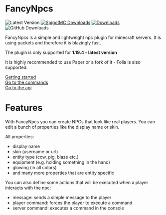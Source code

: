 # FancyNpcs

![Latest Version](https://img.shields.io/github/v/release/FancyMcPlugins/FancyNpcs?style=flat-square)
[![SpigotMC Downloads](https://badges.spiget.org/resources/downloads/spigotmc-orange-107306.svg)](https://www.spigotmc.org/resources/npc-plugin-1-19-4.107306/)
[![Downloads](https://img.shields.io/modrinth/dt/fancynpcs?color=00AF5C&label=modrinth&style=flat&logo=modrinth)](https://modrinth.com/plugin/fancynpcs/versions)
![GitHub Downloads](https://img.shields.io/github/downloads/FancyMcPlugins/FancyNpcs/total?logo=GitHub&style=flat-square)

FancyNpcs is a simple and lightweight npc plugin for minecraft servers. It is using packets and therefore it is
blazingly fast.

The plugin is only supported for **1.19.4 - latest version**

It is highly recommended to use Paper or a fork of it - Folia is also supported.

[Getting started](FN-Getting-started.md)<br/>
[Go to the commands](FN-Commands.md)<br/>
[Go to the api](FH-API.md)

# Features

With FancyNpcs you can create NPCs that look like real players. You can edit a bunch of properties like the display name
or skin.

All properties:

- display name
- skin (username or url)
- entity type (cow, pig, blaze etc.)
- equipment (e.g. holding something in the hand)
- glowing (in all colors)
- and many more properties that are entity specific

You can also define some actions that will be executed when a player interacts with the npc:

- message: sends a simple message to the player
- player command: forces the player to execute a command
- server command: executes a command in the console